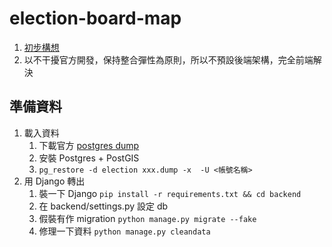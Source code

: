# election-board-map

1. [初步構想](https://hackmd.io/EtyCkRwRSTGov-ODJdO95A)
2. 以不干擾官方開發，保持整合彈性為原則，所以不預設後端架構，完全前端解決

## 準備資料
1. 載入資料
   1. 下載官方 [postgres dump](https://projects.readr.tw/election-board/dumps/election_board_1541565982.dump)
   2. 安裝 Postgres + PostGIS
   2. `pg_restore -d election xxx.dump -x  -U <帳號名稱>`
2. 用 Django 轉出 
   1. 裝一下 Django `pip install -r requirements.txt && cd backend`
   3. 在 backend/settings.py 設定 db
   4. 假裝有作 migration `python manage.py migrate --fake`
   5. 修理一下資料 `python manage.py cleandata`
